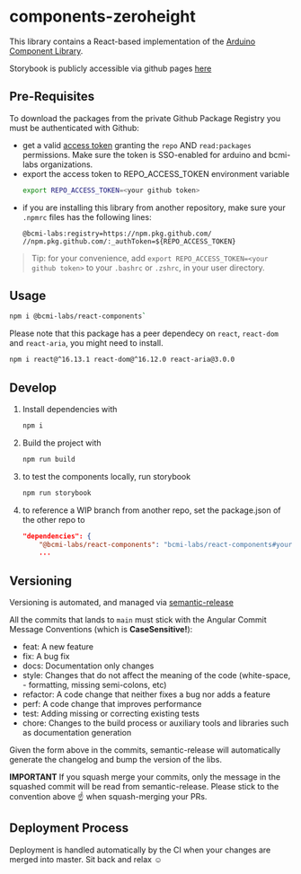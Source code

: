 # components-zeroheight

This library contains a React-based implementation of the [Arduino Component Library](https://www.figma.com/file/euysycI6QhSSbN7Qvguce8/🎛UI-Controls).

Storybook is publicly accessible via github pages [here](https://bcmi-labs.github.io/react-components/)

## Pre-Requisites

To download the packages from the private Github Package Registry you must be authenticated with Github:
- get a valid [access token](https://github.com/settings/tokens/) granting the `repo` AND `read:packages` permissions. Make sure the token is SSO-enabled for arduino and bcmi-labs organizations.
- export the access token to REPO_ACCESS_TOKEN environment variable
    ```sh
    export REPO_ACCESS_TOKEN=<your github token>
    ```
- if you are installing this library from another repository, make sure your `.npmrc` files has the following lines:
    ```
    @bcmi-labs:registry=https://npm.pkg.github.com/
    //npm.pkg.github.com/:_authToken=${REPO_ACCESS_TOKEN}
    ```

> Tip: for your convenience, add `export REPO_ACCESS_TOKEN=<your github token>` to your `.bashrc` or `.zshrc`, in your user directory.

## Usage

```sh
npm i @bcmi-labs/react-components`
```

Please note that this package has a peer dependecy on `react`, `react-dom` and `react-aria`, you might need to install.

```sh
npm i react@^16.13.1 react-dom@^16.12.0 react-aria@3.0.0
```

## Develop

1. Install dependencies with 
    ```sh
    npm i
    ```

2. Build the project with 

    ```sh
    npm run build
    ```

3. to test the components locally, run storybook

    ```sh
    npm run storybook
    ```

4. to reference a WIP branch from another repo, set the package.json of the other repo to
    ```json
    "dependencies": {
        "@bcmi-labs/react-components": "bcmi-labs/react-components#your-branch",
        ...
    ```

## Versioning

Versioning is automated, and managed via [semantic-release](https://github.com/semantic-release/)

All the commits that lands to `main` must stick with the Angular Commit Message Conventions (which is **CaseSensitive!**):

- feat: A new feature
- fix: A bug fix
- docs: Documentation only changes
- style: Changes that do not affect the meaning of the code (white-space, - formatting, missing semi-colons, etc)
- refactor: A code change that neither fixes a bug nor adds a feature
- perf: A code change that improves performance
- test: Adding missing or correcting existing tests
- chore: Changes to the build process or auxiliary tools and libraries such as documentation generation

Given the form above in the commits, semantic-release will automatically generate the changelog and bump the version of the libs.

**IMPORTANT**
If you squash merge your commits, only the message in the squashed commit will be read from semantic-release.
Please stick to the convention above ☝️ when squash-merging your PRs.


## Deployment Process
 
Deployment is handled automatically by the CI when your changes are merged into master. Sit back and relax ☺️